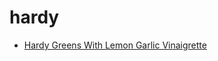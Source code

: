 # hardy

 * [Hardy Greens With Lemon Garlic Vinaigrette](index/h/hardy-greens-with-lemon-garlic-vinaigrette-56390130.json)
